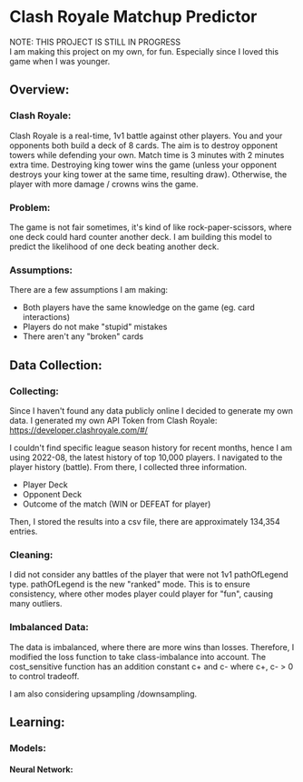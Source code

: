 # Clash Royale Matchup Predictor
NOTE: THIS PROJECT IS STILL IN PROGRESS \
I am making this project on my own, for fun. Especially since I loved this game when I was younger.


## Overview:
### Clash Royale:
Clash Royale is a real-time, 1v1 battle against other players. You and your opponents both build a deck of 8 cards. 
The aim is to destroy opponent towers while defending your own. Match time is 3 minutes with 2 minutes extra time. 
Destroying king tower wins the game (unless your opponent destroys your king tower at the same time, resulting draw). 
Otherwise, the player with more damage / crowns wins the game.

### Problem:
The game is not fair sometimes, it's kind of like rock-paper-scissors, where one deck could hard counter another deck.
I am building this model to predict the likelihood of one deck beating another deck. 

### Assumptions:
There are a few assumptions I am making:
  - Both players have the same knowledge on the game (eg. card interactions)
  - Players do not make "stupid" mistakes
  - There aren't any "broken" cards


## Data Collection:
### Collecting:
Since I haven't found any data publicly online I decided to generate my own data.
I generated my own API Token from Clash Royale: https://developer.clashroyale.com/#/

I couldn't find specific league season history for recent months, hence I am using 2022-08, the latest history of top 10,000
players. I navigated to the player history (battle). 
From there, I collected three information. 
- Player Deck
- Opponent Deck
- Outcome of the match (WIN or DEFEAT for player)

Then, I stored the results into a csv file, there are approximately 134,354 entries.

### Cleaning:
I did not consider any battles of the player that were not 1v1 pathOfLegend type.
pathOfLegend is the new "ranked" mode. This is to ensure consistency, where other modes
player could player for "fun", causing many outliers. 


### Imbalanced Data:
The data is imbalanced, where there are more wins than losses.
Therefore, I modified the loss function to take class-imbalance into account.
The cost_sensitive function has an addition constant c+ and c- where c+, c- > 0 to
control tradeoff. 

I am also considering upsampling /downsampling.

## Learning:
### Models:
#### Neural Network:

